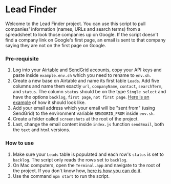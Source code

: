 # Lead Finder

Welcome to the Lead Finder project. You can use this script to pull companies' information (names, URLs and search terms) from a spreadsheet to look those companies up on Google. If the script doesn't find a company link on Google's first page, an email is sent to that company saying they are not on the first page on Google.

### Pre-requisite

1. Log into your [Airtable](https://airtable.com/invite/r/CDcO4Uqa) and [SendGrid](https://sendgrid.com/) accounts, copy your API keys and paste inside `example.env.sh` which you need to rename to `env.sh`.
1. Create a new base on Airtable and name its first table `Leads`. Add five columns and name them exactly `url`, `companyName`, `contact`, `searchTerm`, and `status`. The column `status` should be on the type `Single select` and have the options `backlog`, `first page`, `not first page`. [Here is an example](https://airtable.com/shrd7I0sWKSib677y) of how it should look like.
1. Add your email address which your email will be "sent from" (using SendGrid) to the environment variable `SENDGRID_FROM` inside `env.sh`.
1. Create a folder called `screenshots` at the root of the project.
1. Last, change the email content inside `index.js` function `sendEmail`, both the `text` and `html` versions.

### How to use

1. Make sure your `Leads` table is populated and each row's `status` is set to `backlog`. The script only reads the rows set to `backlog`.
1. On Mac computers, open the `Terminal.app` and navigate to the root of the project. If you don't know how, [here is how you can do it](https://help.ubuntu.com/community/UsingTheTerminal#File_.26_Directory_Commands).
1. Use the command `npm start` to run the script.
